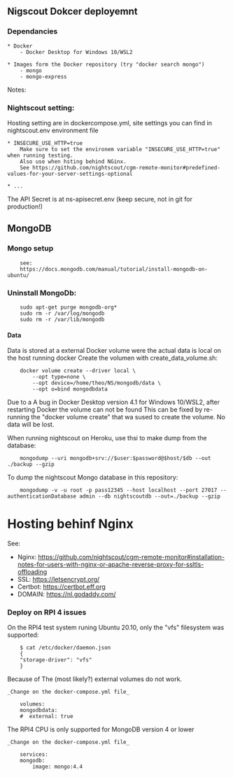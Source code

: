 ## Nigscout Dokcer deployemnt

### Dependancies

    * Docker
        - Docker Desktop for Windows 10/WSL2
        
    * Images form the Docker repository (try "docker search mongo")
        - mongo
        - mongo-express

Notes:

### Nightscout setting:

Hosting setting are in dockercompose.yml, site settings you can find in nightscout.env environment file

    * INSECURE_USE_HTTP=true
        Make sure to set the environem variable "INSECURE_USE_HTTP=true" when running testing.
        Also use when hsting behind NGinx.
        See https://github.com/nightscout/cgm-remote-monitor#predefined-values-for-your-server-settings-optional

    * ...

The API Secret is at ns-apisecret.env (keep secure, not in git for production!)

## MongoDB

### Mongo setup

        see:
        https://docs.mongodb.com/manual/tutorial/install-mongodb-on-ubuntu/

### Uninstall MongoDb:

        sudo apt-get purge mongodb-org*
        sudo rm -r /var/log/mongodb
        sudo rm -r /var/lib/mongodb


#### Data

Data is stored at a external Docker volume were the actual data is local on the host running docker
Create the volumen with create_data_volume.sh:

        docker volume create --driver local \
            --opt type=none \
            --opt device=/home/theo/NS/mongodb/data \
            --opt o=bind mongodbdata

Due to a A bug in Docker Desktop version 4.1 for Windows 10/WSL2, after restarting Docker the volume can not be found
This can be fixed by re-running the "docker volume create" that wa sused to create the volume. No data will be lost.

When running nightscout on Heroku, use thsi to make dump from the database:

        mongodump --uri mongodb+srv://$user:$password@$host/$db --out ./backup --gzip

To dump the nightscout Mongo database in this repository:

        mongodump -v -u root -p pass12345 --host localhost --port 27017 --authenticationDatabase admin --db nightscoutdb --out=./backup --gzip


# Hosting behinf Nginx

See:

- Nginx: https://github.com/nightscout/cgm-remote-monitor#installation-notes-for-users-with-nginx-or-apache-reverse-proxy-for-ssltls-offloading
- SSL: https://letsencrypt.org/
- Certbot: https://certbot.eff.org
- DOMAIN: https://nl.godaddy.com/


### Deploy on RPI 4 issues

On the RPI4 test system runing Ubuntu 20.10, only the "vfs" filesystem was supported:

        $ cat /etc/docker/daemon.json 
        {
        "storage-driver": "vfs"
        }

Because of The (most likely?) external volumes do not work.

    _Change on the docker-compose.yml file_

        volumes:
        mongodbdata:
        #  external: true

The RPI4 CPU is only supported for MongoDB version 4 or lower

    _Change on the docker-compose.yml file_

        services:
        mongodb:
            image: mongo:4.4
